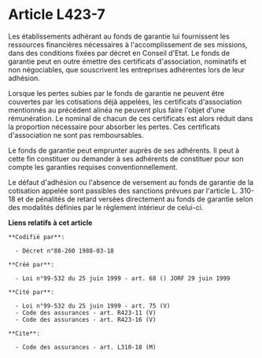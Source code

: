 # Article L423-7

Les établissements adhérant au fonds de garantie lui fournissent les ressources financières nécessaires à l'accomplissement
de ses missions, dans des conditions fixées par décret en Conseil d'Etat. Le fonds de garantie peut en outre émettre des
certificats d'association, nominatifs et non négociables, que souscrivent les entreprises adhérentes lors de leur adhésion.

Lorsque les pertes subies par le fonds de garantie ne peuvent être couvertes par les cotisations déjà appelées, les
certificats d'association mentionnés au précédent alinéa ne peuvent plus faire l'objet d'une rémunération. Le nominal de
chacun de ces certificats est alors réduit dans la proportion nécessaire pour absorber les pertes. Ces certificats
d'association ne sont pas remboursables.

Le fonds de garantie peut emprunter auprès de ses adhérents. Il peut à cette fin constituer ou demander à ses adhérents de
constituer pour son compte les garanties requises conventionnellement.

Le défaut d'adhésion ou l'absence de versement au fonds de garantie de la cotisation appelée sont passibles des sanctions
prévues par l'article L. 310-18 et de pénalités de retard versées directement au fonds de garantie selon des modalités
définies par le règlement intérieur de celui-ci.

**Liens relatifs à cet article**

	**Codifié par**:

	  - Décret n°88-260 1988-03-18

	**Créé par**:

	  - Loi n°99-532 du 25 juin 1999 - art. 68 () JORF 29 juin 1999

	**Cité par**:

	  - Loi n°99-532 du 25 juin 1999 - art. 75 (V)
	  - Code des assurances - art. R423-11 (V)
	  - Code des assurances - art. R423-16 (V)

	**Cite**:

	  - Code des assurances - art. L310-18 (M)
